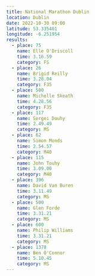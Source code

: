 ```yaml
---
title: National Marathon Dublin
location: Dublin
date: 2022-10-30 09:00
latitude: 53.335401
longitude: -6.251954
results:
  - place: 75
    name: Elle O'Driscoll
    time: 3.16.59
    category: FS
  - place: 26
    name: Brigid Reilly
    time: 3.28.04
    category: F35
  - place: 500
    name: Michelle Skeath
    time: 4.28.56
    category: F35
  - place: 117
    name: Sergei Douhy
    time: 2.49.49
    category: MS
  - place: 62
    name: Simon Monds
    time: 2.54.57
    category: M40
  - place: 115
    name: John Touhy
    time: 3.09.00
    category: M40
  - place: 396
    name: David Van Buren
    time: 3.11.49
    category: MS
  - place: 500
    name: Glen Forde
    time: 3.31.21
    category: MS
  - place: 600
    name: Philip Williams
    time: 3.31.21
    category: MS
  - place: 1378
    name: Ben O'Connor
    time: 5.10.45
    category: MS
---
```

